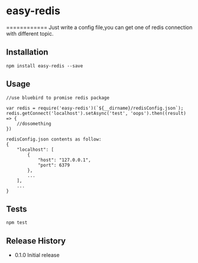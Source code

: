 # easy-redis
============
Just write a config file,you can get one of redis connection with different topic.

## Installation

    npm install easy-redis --save
    
## Usage
    
    //use bluebird to promise redis package
    
    var redis = require('easy-redis')(`${__dirname}/redisConfig.json`);
    redis.getConnect('localhost').setAsync('test', 'oops').then((result) => {
        //dosomething
    })
    
    redisConfig.json contents as follow:
    {
        "localhost": [
            {
                "host": "127.0.0.1",
                "port": 6379
            },
            ...
        ],
        ...
    }
    
## Tests
    npm test

## Release History

* 0.1.0 Initial release